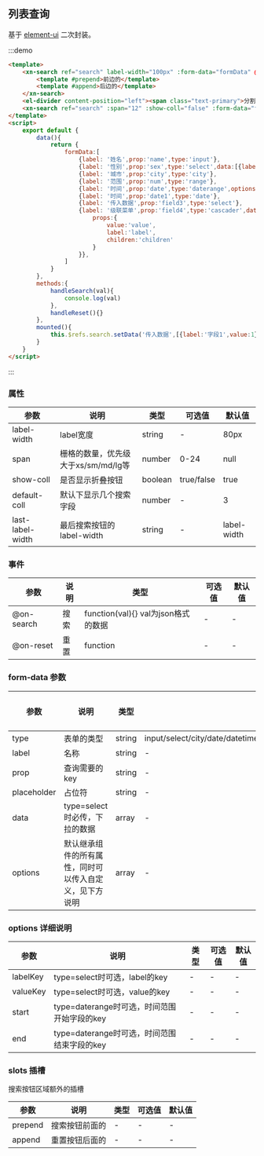 ## 列表查询
基于 [element-ui](https://element.eleme.cn/#/zh-CN/component/input) 二次封装。

:::demo 
```html
<template>
    <xn-search ref="search" label-width="100px" :form-data="formData" @on-search="handleSearch" @on-reset="handleReset">
        <template #prepend>前边的</template>    
        <template #append>后边的</template>    
    </xn-search>
    <el-divider content-position="left"><span class="text-primary">分割线</span></el-divider>
    <xn-search ref="search" :span="12" :show-coll="false" :form-data="formData" @on-search="onSearch"></xn-search>
</template>
<script>
    export default {
        data(){
            return {
                formData:[
                    {label: '姓名',prop:'name',type:'input'},
                    {label: '性别',prop:'sex',type:'select',data:[{label:'男',value:1},{label:'女',value:2}]},
                    {label: '城市',prop:'city',type:'city'},
                    {label: '范围',prop:'num',type:'range'},
                    {label: '时间',prop:'date',type:'daterange',options:{start:'stime',end:'etime'}},
                    {label: '时间',prop:'date1',type:'date'},
                    {label: '传入数据',prop:'field3',type:'select'},
                    {label: '级联菜单',prop:'field4',type:'cascader',data:[{label:'男',value:1},{label:'女',value:2}],options:{
                        props:{
                            value:'value',
                            label:'label',
                            children:'children'
                        }
                    }},
                ]
            }
        },
        methods:{
            handleSearch(val){
                console.log(val)
            },
            handleReset(){}
        },
        mounted(){
            this.$refs.search.setData('传入数据',[{label:'字段1',value:1}])
        }
    }
</script>
```
:::

### 属性

| 参数             | 说明                                | 类型    | 可选值     | 默认值      |
| ---------------- | ----------------------------------- | ------- | ---------- | ----------- |
| label-width      | label宽度                           | string  | -          | 80px        |
| span             | 栅格的数量，优先级大于xs/sm/md/lg等 | number  | 0-24       | null        |
| show-coll        | 是否显示折叠按钮                    | boolean | true/false | true        |
| default-coll     | 默认下显示几个搜索字段              | number  | -          | 3           |
| last-label-width | 最后搜索按钮的label-width           | string  | -          | label-width |

### 事件
| 参数       | 说明 | 类型                                | 可选值 | 默认值 |
| ---------- | ---- | ----------------------------------- | ------ | ------ |
| @on-search | 搜索 | function(val){} val为json格式的数据 | -      | -      |
| @on-reset  | 重置 | function                            | -      | -      |


### form-data 参数
| 参数        | 说明                                                   | 类型   | 可选值                                                  | 默认值 |
| ----------- | ------------------------------------------------------ | ------ | ------------------------------------------------------- | ------ |
| type        | 表单的类型                                             | string | input/select/city/date/datetime/daterange/datetimerange/cascader | -      |
| label       | 名称                                                   | string | -                                                       | -      |
| prop        | 查询需要的key                                          | string | -                                                       | -      |
| placeholder | 占位符                                                 | string | -                                                       | -      |
| data        | type=select时必传，下拉的数据                          | array  | -                                                       | -      |
| options     | 默认继承组件的所有属性，同时可以传入自定义，见下方说明 | array  | -                                                       | -      |


### options 详细说明
| 参数     | 说明                                        | 类型 | 可选值 | 默认值 |
| -------- | ------------------------------------------- | ---- | ------ | ------ |
| labelKey | type=select时可选，label的key               | -    | -      | -      |
| valueKey | type=select时可选，value的key               | -    | -      | -      |
| start    | type=daterange时可选，时间范围开始字段的key | -    | -      | -      |
| end      | type=daterange时可选，时间范围结束字段的key | -    | -      | -      |


### slots 插槽
搜索按钮区域额外的插槽

| 参数    | 说明           | 类型 | 可选值 | 默认值 |
| ------- | -------------- | ---- | ------ | ------ |
| prepend | 搜索按钮前面的 | -    | -      | -      |
| append  | 重置按钮后面的 | -    | -      | -      |